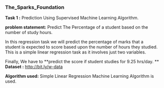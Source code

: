 ### The_Sparks_Foundation

**Task 1 :**  Prediction Using Supervised Machine Learning Algorithm.

**problem statement:** Predict The Percentage of a student based on the number of study hours.

In this regression task we will predict the percentage of marks that a student is expected to score based upon the number of hours they studied. This is a simple linear regression task as it involves just two variables.

Finally, We have to **predict the score if student studies for 9.25 hrs/day.
**
**Dataset :**  http://bit.ly/w-data

**Algorithm used:**  Simple Linear Regression Machine Learning Algorithm is used.
